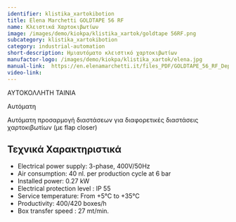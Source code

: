 ```yaml
---
identifier: klistika_xartokibotion
title: Εlena Μarchetti GOLDTAPE 56 RF
name: Κλειστικά Χαρτοκιβωτίων 
image: /images/demo/kiokpa/klistika_xartok/goldtape 56RF.png
subcategory: klistika_xartokibotion
category: industrial-automation
short-description: Ημιαυτόματο κλειστικό χαρτοκιβωτίων
manufactor-logo: /images/demo/kiokpa/klistika_xartok/elena.jpg
manual-link:  https://en.elenamarchetti.it/files_PDF/GOLDTAPE_56_RF_Depliant.pdf
video-link: 
---
```





ΑΥΤΟΚΟΛΛΗΤΗ ΤΑΙΝΙΑ


Αυτόματη

Αυτόματη προσαρμογή διαστάσεων για διαφορετικές διαστάσεις χαρτοκιβωτίων (με flap closer)



Τεχνικά Χαρακτηριστικά
---


*    Electrical power supply: 3-phase, 400V/50Hz
*    Air consumption: 40 nl. per production cycle at 6 bar
*    Installed power: 0.27 kW
*    Electrical protection level : IP 55
*    Service temperature: From +5°C to +35°C
*    Productivity: 400/420 boxes/h
*    Box transfer speed : 27 mt/min.

